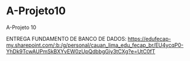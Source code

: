 # A-Projeto10
A-Projeto 10


ENTREGA FUNDAMENTO DE BANCO DE DADOS: 
https://edufecap-my.sharepoint.com/:b:/g/personal/cauan_lima_edu_fecap_br/EU4ycqP0-YhDk9TcwAUPmSkBXYvEW0zUpQdbbgGiy3tCXg?e=UtC0fT
